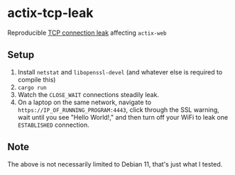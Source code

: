 # actix-tcp-leak
Reproducible [TCP connection leak](https://github.com/actix/actix-net/issues/351) affecting `actix-web`

## Setup

1. Install `netstat` and `libopenssl-devel` (and whatever else is required to compile this)
2. `cargo run`
3. Watch the `CLOSE_WAIT` connections steadily leak.
4. On a laptop on the same network, navigate to `https://IP_OF_RUNNING_PROGRAM:4443`, click through the SSL warning, wait until you see "Hello World!," and then turn off your WiFi to leak one `ESTABLISHED` connection.

## Note

The above is not necessarily limited to Debian 11, that's just what I tested.
